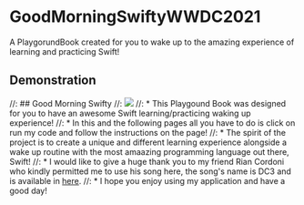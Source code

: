 # GoodMorningSwiftyWWDC2021
A PlaygorundBook created for you to wake up to the amazing experience of learning and practicing Swift!


## Demonstration

//: ## Good Morning Swifty
//: ![](cover.png)
//:  * This Playgound Book was designed for you to have an awesome Swift learning/practicing waking up experience!
//:  * In this and the following pages all you have to do is click on run my code and follow the instructions on the page!
//:  * The spirit of the project is to create a unique and different learning experience alongside a wake up routine with the most amaazing programming language out there, Swift!
//:  * I would like to give a huge thank you to my friend Rian Cordoni who kindly permitted me to use his song here, the song's name is DC3 and is available in [here](https://soundcloud.com/user-183182855/dc3).
//:  * I hope you enjoy using my application and have a good day!
